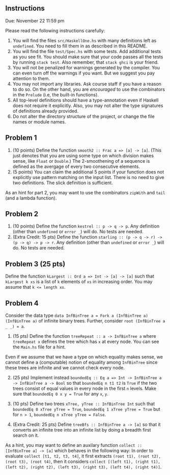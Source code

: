 ## Instructions

Due: November 22 11:59 pm

Please read the following instructions carefully:

1. You will find the files `src/HaskellOne.hs` with many definitions left as `undefined`. You need to fill them in as described in this README.
2. You will find the file `test/Spec.hs` with some tests. Add additional tests as you see fit. You should make sure that your code passes all the tests by running `stack test`. Also remember, that `stack ghci` is your friend.
3. You will not be penalized for warnings generated by the compiler. You can even turn off the warnings if you want. But we suggest you pay attention to them.
4. You may not import any libraries. Ask course staff if you have a reason to do so. On the other hand, you are _encouraged_ to use the combinators in the `Prelude` (i.e, the built-in functions).
5. All top-level definitions should have a type-annotation even if Haskell does not require it explicitly. Also, you may not alter the type signatures of definitions already provided.
6. Do not alter the directory structure of the project, or change the file names or module names. 


## Problem 1

1. (10 points) Define the function `smooth2 :: Frac a => [a] -> [a]`. (This just denotes that you are using some type on which division makes sense, like `Float` or `Double`.) The 2-smoothening of a sequence is defined as the avergage of every two consecutive elements.
2. (5 points) You can claim the additional 5 points if your function does not explicitly use pattern matching on the input list. There is no need to give two definitions. The slick definition is sufficient.

As an hint for part 2, you may want to use the combinators `zipWith` and `tail` (and a lambda function).

## Problem 2

1. (10 points) Define the function `kestrel :: p -> q -> p`. Any definition (other than `undefined` or `error _`) will do. No tests are needed.
2. (Extra Credit: 15 pts) Define the function `starling :: (p -> q -> r) -> (p -> q) -> p -> r`. Any definition (other than `undefined` or `error _`) will do. No tests are needed.


## Problem 3 (25 pts)

Define the function `kLargest :: Ord a => Int -> [a] -> [a]` such that `kLargest k xs` is a list of `k` elements of `xs` in increasing order. You may assume that `k <= length xs`.

## Problem 4

Consider the data type `data InfBinTree a = Fork a (InfBinTree a) (InfBinTree a)` of infinite binary trees. Further, consider `root (InfBinTree a _ _) = a`.

1. (15 pts) Define the function `treeRepeat :: a -> InfBinTree a` where `treeRepeat x` defines the tree which has `x` at every node. You can see the `Main.hs` file for a hint.

Even if we assume that we have a type on which equality makes sense, we cannot define a (computable) notion of equality among `InfBinTree` since these trees are infinite and we cannot check every node.

2. (25 pts) Implement instead `boundedEq :: Eq a => Int -> InfBinTree a -> InfBinTree a -> Bool` so that `boundedEq n t1 t2` is `True` if the two trees consist of equal values in every node in the first `n` levels. Make sure that `boundedEq 0 x y = True` for any `x`, `y`.

3. (10 pts) Define two trees `xTree, yTree :: InfBinTree Int` such that `boundedEq 0 xTree yTree = True`, `boundedEq 1 xTree yTree = True` but for `n > 1`, `boundedEq n xTree yTree = False`.

4. (Extra Credit: 25 pts) Define `treeBfs :: InfBinTree a -> [a]` so that it converts an infinite tree into an infinite list by doing a breadth first search on it.

As a hint, you may want to define an auxilary function `collect :: [InfBinTree a] -> [a]` which behaves in the following way: In order to evaluate `collect [t1, t2, t3, t4]`, it first extracts `(root t1), (root t2), (root t3), (root t4)`, then it considers `collect [(left t1), (right t1), (left t2), (right t2), (left t3), (right t3), (left t4), (right t4)]`.